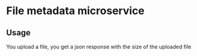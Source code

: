 # File metadata microservice

## Usage

You upload a file, you get a json response with the size of the uploaded file